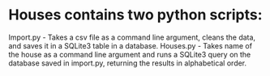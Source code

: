 # Houses contains two python scripts:
Import.py - Takes a csv file as a command line argument, cleans the data, and saves it in a SQLite3 table in a database.
Houses.py - Takes name of the house as a command line argument and runs a SQLite3 query on the database saved in import.py, returning the results in alphabetical order.
